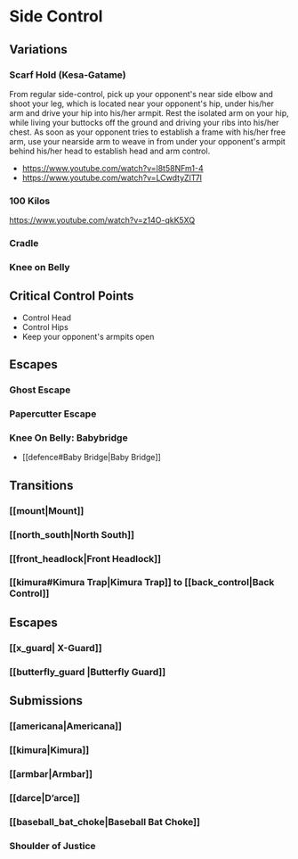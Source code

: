 # Side Control
## Variations
### Scarf Hold (Kesa-Gatame)
From regular side-control, pick up your opponent's near side elbow and shoot your leg, which is located near your opponent's hip, under his/her arm and drive your hip into his/her armpit. Rest the isolated arm on your hip, while living your buttocks off the ground and driving your ribs into his/her chest. As soon as your opponent tries to establish a frame with his/her free arm, use your nearside arm to weave in from under your opponent's armpit behind his/her head to establish head and arm control.
- https://www.youtube.com/watch?v=l8t58NFm1-4
- https://www.youtube.com/watch?v=LCwdtyZlT7I

### 100 Kilos
https://www.youtube.com/watch?v=z14O-qkK5XQ
### Cradle
### Knee on Belly

## Critical Control Points
* Control Head
* Control Hips
* Keep your opponent's armpits open

## Escapes
### Ghost Escape
### Papercutter Escape
### Knee On Belly: Babybridge 
* [[defence#Baby Bridge|Baby Bridge]]

## Transitions
### [[mount|Mount]]
### [[north_south|North South]]
### [[front_headlock|Front Headlock]]
### [[kimura#Kimura Trap|Kimura Trap]] to [[back_control|Back Control]]

## Escapes
### [[x_guard| X-Guard]]
### [[butterfly_guard |Butterfly Guard]]

## Submissions
### [[americana|Americana]]
### [[kimura|Kimura]]
### [[armbar|Armbar]]
### [[darce|D’arce]]
### [[baseball_bat_choke|Baseball Bat Choke]]
### Shoulder of Justice

